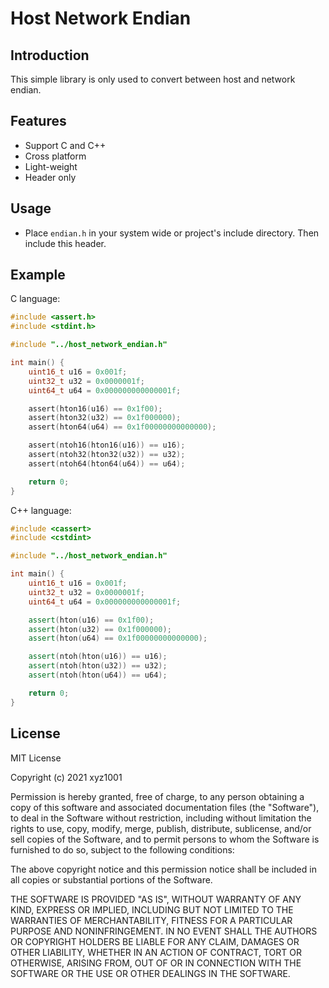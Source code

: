 # Host Network Endian

## Introduction

This simple library is only used to convert between host and network endian.

## Features

- Support C and C++
- Cross platform
- Light-weight
- Header only

## Usage

- Place `endian.h` in your system wide or project's include directory. Then include this header.

## Example

C language:

``` c
#include <assert.h>
#include <stdint.h>

#include "../host_network_endian.h"

int main() {
    uint16_t u16 = 0x001f;
    uint32_t u32 = 0x0000001f;
    uint64_t u64 = 0x000000000000001f;

    assert(hton16(u16) == 0x1f00);
    assert(hton32(u32) == 0x1f000000);
    assert(hton64(u64) == 0x1f00000000000000);

    assert(ntoh16(hton16(u16)) == u16);
    assert(ntoh32(hton32(u32)) == u32);
    assert(ntoh64(hton64(u64)) == u64);

    return 0;
}
```

C++ language:

``` cpp
#include <cassert>
#include <cstdint>

#include "../host_network_endian.h"

int main() {
    uint16_t u16 = 0x001f;
    uint32_t u32 = 0x0000001f;
    uint64_t u64 = 0x000000000000001f;

    assert(hton(u16) == 0x1f00);
    assert(hton(u32) == 0x1f000000);
    assert(hton(u64) == 0x1f00000000000000);

    assert(ntoh(hton(u16)) == u16);
    assert(ntoh(hton(u32)) == u32);
    assert(ntoh(hton(u64)) == u64);

    return 0;
}
```

## License

MIT License

Copyright (c) 2021 xyz1001

Permission is hereby granted, free of charge, to any person obtaining a copy
of this software and associated documentation files (the "Software"), to deal
in the Software without restriction, including without limitation the rights
to use, copy, modify, merge, publish, distribute, sublicense, and/or sell
copies of the Software, and to permit persons to whom the Software is
furnished to do so, subject to the following conditions:

The above copyright notice and this permission notice shall be included in all
copies or substantial portions of the Software.

THE SOFTWARE IS PROVIDED "AS IS", WITHOUT WARRANTY OF ANY KIND, EXPRESS OR
IMPLIED, INCLUDING BUT NOT LIMITED TO THE WARRANTIES OF MERCHANTABILITY,
FITNESS FOR A PARTICULAR PURPOSE AND NONINFRINGEMENT. IN NO EVENT SHALL THE
AUTHORS OR COPYRIGHT HOLDERS BE LIABLE FOR ANY CLAIM, DAMAGES OR OTHER
LIABILITY, WHETHER IN AN ACTION OF CONTRACT, TORT OR OTHERWISE, ARISING FROM,
OUT OF OR IN CONNECTION WITH THE SOFTWARE OR THE USE OR OTHER DEALINGS IN THE
SOFTWARE.

